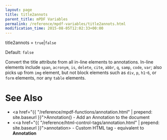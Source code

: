 ```yaml
---
layout: page
title: title2annots
parent_title: mPDF Variables
permalink: /reference/mpdf-variables/title2annots.html
modification_time: 2015-08-05T12:02:33+00:00
---
```


<span class="parameter">title2annots</span> = `true`\|`false`

Default: `false`

Convert the title attribute from all in-line elements to annotations. In-line elements include `span`, `acronym`, `is`, 
`delete`, `cite`, `abbr`, `q`, `samp`, `code`, `var`; also picks up from `img` element, but not block elements such 
as `div`, `p`, `h1`-`6`, or `form` elements, nor any `table` elements.

# See Also

* <a href="{{ "/reference/mpdf-functions/annotation.html" | prepend: site.baseurl }}">Annotation()</a> - Add an Annotation to the document
* &lt;<a href="{{ "/reference/html-control-tags/annotation.html" | prepend: site.baseurl }}">annotation</a>&gt; - Custom HTML tag - equivalent to **Annotation**

